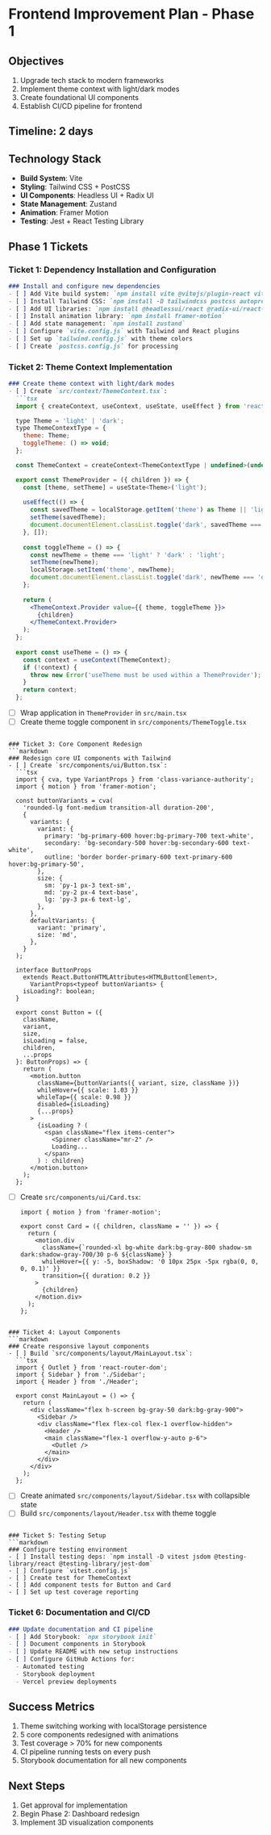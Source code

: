 # Frontend Improvement Plan - Phase 1

## Objectives
1. Upgrade tech stack to modern frameworks
2. Implement theme context with light/dark modes
3. Create foundational UI components
4. Establish CI/CD pipeline for frontend

## Timeline: 2 days

## Technology Stack
- **Build System**: Vite
- **Styling**: Tailwind CSS + PostCSS
- **UI Components**: Headless UI + Radix UI
- **State Management**: Zustand
- **Animation**: Framer Motion
- **Testing**: Jest + React Testing Library

## Phase 1 Tickets

### Ticket 1: Dependency Installation and Configuration
```markdown
### Install and configure new dependencies
- [ ] Add Vite build system: `npm install vite @vitejs/plugin-react vite-plugin-svgr`
- [ ] Install Tailwind CSS: `npm install -D tailwindcss postcss autoprefixer`
- [ ] Add UI libraries: `npm install @headlessui/react @radix-ui/react-slot`
- [ ] Install animation library: `npm install framer-motion`
- [ ] Add state management: `npm install zustand`
- [ ] Configure `vite.config.js` with Tailwind and React plugins
- [ ] Set up `tailwind.config.js` with theme colors
- [ ] Create `postcss.config.js` for processing
```

### Ticket 2: Theme Context Implementation
```markdown
### Create theme context with light/dark modes
- [ ] Create `src/context/ThemeContext.tsx`:
  ```tsx
  import { createContext, useContext, useState, useEffect } from 'react';

  type Theme = 'light' | 'dark';
  type ThemeContextType = {
    theme: Theme;
    toggleTheme: () => void;
  };

  const ThemeContext = createContext<ThemeContextType | undefined>(undefined);

  export const ThemeProvider = ({ children }) => {
    const [theme, setTheme] = useState<Theme>('light');
    
    useEffect(() => {
      const savedTheme = localStorage.getItem('theme') as Theme || 'light';
      setTheme(savedTheme);
      document.documentElement.classList.toggle('dark', savedTheme === 'dark');
    }, []);
    
    const toggleTheme = () => {
      const newTheme = theme === 'light' ? 'dark' : 'light';
      setTheme(newTheme);
      localStorage.setItem('theme', newTheme);
      document.documentElement.classList.toggle('dark', newTheme === 'dark');
    };
    
    return (
      <ThemeContext.Provider value={{ theme, toggleTheme }}>
        {children}
      </ThemeContext.Provider>
    );
  };
  
  export const useTheme = () => {
    const context = useContext(ThemeContext);
    if (!context) {
      throw new Error('useTheme must be used within a ThemeProvider');
    }
    return context;
  };
  ```
- [ ] Wrap application in `ThemeProvider` in `src/main.tsx`
- [ ] Create theme toggle component in `src/components/ThemeToggle.tsx`
```

### Ticket 3: Core Component Redesign
```markdown
### Redesign core UI components with Tailwind
- [ ] Create `src/components/ui/Button.tsx`:
  ```tsx
  import { cva, type VariantProps } from 'class-variance-authority';
  import { motion } from 'framer-motion';
  
  const buttonVariants = cva(
    'rounded-lg font-medium transition-all duration-200',
    {
      variants: {
        variant: {
          primary: 'bg-primary-600 hover:bg-primary-700 text-white',
          secondary: 'bg-secondary-500 hover:bg-secondary-600 text-white',
          outline: 'border border-primary-600 text-primary-600 hover:bg-primary-50',
        },
        size: {
          sm: 'py-1 px-3 text-sm',
          md: 'py-2 px-4 text-base',
          lg: 'py-3 px-6 text-lg',
        },
      },
      defaultVariants: {
        variant: 'primary',
        size: 'md',
      },
    }
  );
  
  interface ButtonProps 
    extends React.ButtonHTMLAttributes<HTMLButtonElement>,
      VariantProps<typeof buttonVariants> {
    isLoading?: boolean;
  }
  
  export const Button = ({ 
    className, 
    variant, 
    size, 
    isLoading = false,
    children, 
    ...props 
  }: ButtonProps) => {
    return (
      <motion.button
        className={buttonVariants({ variant, size, className })}
        whileHover={{ scale: 1.03 }}
        whileTap={{ scale: 0.98 }}
        disabled={isLoading}
        {...props}
      >
        {isLoading ? (
          <span className="flex items-center">
            <Spinner className="mr-2" />
            Loading...
          </span>
        ) : children}
      </motion.button>
    );
  };
  ```
  
- [ ] Create `src/components/ui/Card.tsx`:
  ```tsx
  import { motion } from 'framer-motion';
  
  export const Card = ({ children, className = '' }) => {
    return (
      <motion.div
        className={`rounded-xl bg-white dark:bg-gray-800 shadow-sm dark:shadow-gray-700/30 p-6 ${className}`}
        whileHover={{ y: -5, boxShadow: '0 10px 25px -5px rgba(0, 0, 0, 0.1)' }}
        transition={{ duration: 0.2 }}
      >
        {children}
      </motion.div>
    );
  };
  ```
```

### Ticket 4: Layout Components
```markdown
### Create responsive layout components
- [ ] Build `src/components/layout/MainLayout.tsx`:
  ```tsx
  import { Outlet } from 'react-router-dom';
  import { Sidebar } from './Sidebar';
  import { Header } from './Header';
  
  export const MainLayout = () => {
    return (
      <div className="flex h-screen bg-gray-50 dark:bg-gray-900">
        <Sidebar />
        <div className="flex flex-col flex-1 overflow-hidden">
          <Header />
          <main className="flex-1 overflow-y-auto p-6">
            <Outlet />
          </main>
        </div>
      </div>
    );
  };
  ```
  
- [ ] Create animated `src/components/layout/Sidebar.tsx` with collapsible state
- [ ] Build `src/components/layout/Header.tsx` with theme toggle
```

### Ticket 5: Testing Setup
```markdown
### Configure testing environment
- [ ] Install testing deps: `npm install -D vitest jsdom @testing-library/react @testing-library/jest-dom`
- [ ] Configure `vitest.config.js`
- [ ] Create test for ThemeContext
- [ ] Add component tests for Button and Card
- [ ] Set up test coverage reporting
```

### Ticket 6: Documentation and CI/CD
```markdown
### Update documentation and CI pipeline
- [ ] Add Storybook: `npx storybook init`
- [ ] Document components in Storybook
- [ ] Update README with new setup instructions
- [ ] Configure GitHub Actions for:
  - Automated testing
  - Storybook deployment
  - Vercel preview deployments
```

## Success Metrics
1. Theme switching working with localStorage persistence
2. 5 core components redesigned with animations
3. Test coverage > 70% for new components
4. CI pipeline running tests on every push
5. Storybook documentation for all new components

## Next Steps
1. Get approval for implementation
2. Begin Phase 2: Dashboard redesign
3. Implement 3D visualization components
